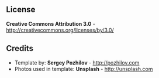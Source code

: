 License
-------
**Creative Commons Attribution 3.0** - http://creativecommons.org/licenses/by/3.0/


Credits
-------
* Template by: **Sergey Pozhilov** - http://pozhilov.com
* Photos used in template: **Unsplash** - http://unsplash.com
